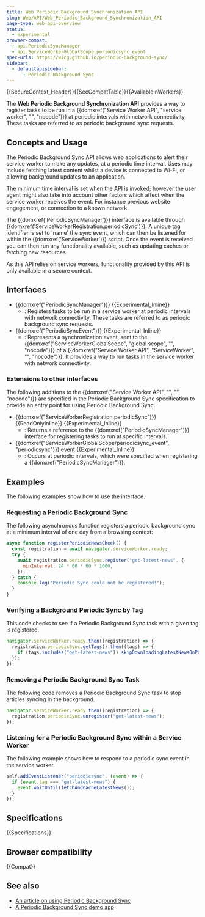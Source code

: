 ```yaml
---
title: Web Periodic Background Synchronization API
slug: Web/API/Web_Periodic_Background_Synchronization_API
page-type: web-api-overview
status:
  - experimental
browser-compat:
  - api.PeriodicSyncManager
  - api.ServiceWorkerGlobalScope.periodicsync_event
spec-urls: https://wicg.github.io/periodic-background-sync/
sidebar:
  - defaultapisidebar:
      - Periodic Background Sync
---
```


{{SecureContext_Header}}{{SeeCompatTable}}{{AvailableInWorkers}}

The **Web Periodic Background Synchronization API** provides a way to register tasks to be run in a {{domxref("Service Worker API", "service worker", "", "nocode")}} at periodic intervals with network connectivity. These tasks are referred to as periodic background sync requests.

## Concepts and Usage

The Periodic Background Sync API allows web applications to alert their service worker to make any updates, at a periodic time interval. Uses may include fetching latest content whilst a device is connected to Wi-Fi, or allowing background updates to an application.

The minimum time interval is set when the API is invoked; however the user agent might also take into account other factors which affect when the service worker receives the event. For instance previous website engagement, or connection to a known network.

The {{domxref('PeriodicSyncManager')}} interface is available through {{domxref('ServiceWorkerRegistration.periodicSync')}}. A unique tag identifier is set to 'name' the sync event, which can then be listened for within the {{domxref('ServiceWorker')}} script. Once the event is received you can then run any functionality available, such as updating caches or fetching new resources.

As this API relies on service workers, functionality provided by this API is only available in a secure context.

## Interfaces

- {{domxref("PeriodicSyncManager")}} {{Experimental_Inline}}
  - : Registers tasks to be run in a service worker at periodic intervals with network connectivity. These tasks are referred to as periodic background sync requests.
- {{domxref("PeriodicSyncEvent")}} {{Experimental_Inline}}
  - : Represents a synchronization event, sent to the {{domxref("ServiceWorkerGlobalScope", "global scope", "", "nocode")}} of a {{domxref("Service Worker API", "ServiceWorker", "", "nocode")}}. It provides a way to run tasks in the service worker with network connectivity.

### Extensions to other interfaces

The following additions to the {{domxref("Service Worker API", "", "", "nocode")}} are specified in the Periodic Background Sync specification to provide an entry point for using Periodic Background Sync.

- {{domxref("ServiceWorkerRegistration.periodicSync")}} {{ReadOnlyInline}} {{Experimental_Inline}}
  - : Returns a reference to the {{domxref("PeriodicSyncManager")}} interface for registering tasks to run at specific intervals.
- {{domxref("ServiceWorkerGlobalScope/periodicsync_event", "periodicsync")}} event {{Experimental_Inline}}
  - : Occurs at periodic intervals, which were specified when registering a {{domxref("PeriodicSyncManager")}}.

## Examples

The following examples show how to use the interface.

### Requesting a Periodic Background Sync

The following asynchronous function registers a periodic background sync at a minimum interval of one day from a browsing context:

```js
async function registerPeriodicNewsCheck() {
  const registration = await navigator.serviceWorker.ready;
  try {
    await registration.periodicSync.register("get-latest-news", {
      minInterval: 24 * 60 * 60 * 1000,
    });
  } catch {
    console.log("Periodic Sync could not be registered!");
  }
}
```

### Verifying a Background Periodic Sync by Tag

This code checks to see if a Periodic Background Sync task with a given tag is registered.

```js
navigator.serviceWorker.ready.then((registration) => {
  registration.periodicSync.getTags().then((tags) => {
    if (tags.includes("get-latest-news")) skipDownloadingLatestNewsOnPageLoad();
  });
});
```

### Removing a Periodic Background Sync Task

The following code removes a Periodic Background Sync task to stop articles syncing in the background.

```js
navigator.serviceWorker.ready.then((registration) => {
  registration.periodicSync.unregister("get-latest-news");
});
```

### Listening for a Periodic Background Sync within a Service Worker

The following example shows how to respond to a periodic sync event in the service worker.

```js
self.addEventListener("periodicsync", (event) => {
  if (event.tag === "get-latest-news") {
    event.waitUntil(fetchAndCacheLatestNews());
  }
});
```

## Specifications

{{Specifications}}

## Browser compatibility

{{Compat}}

## See also

- [An article on using Periodic Background Sync](https://developer.chrome.com/docs/capabilities/periodic-background-sync)
- [A Periodic Background Sync demo app](https://webplatformapis.com/periodic_sync/periodicSync_improved.html)

